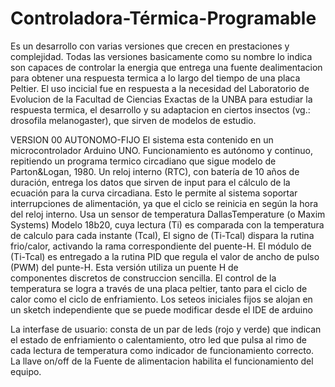 # Controladora-Térmica-Programable
Es un desarrollo con varias versiones  que crecen en prestaciones y complejidad.
Todas las versiones basicamente como su nombre lo indica son capaces de controlar la energia que entrega una fuente dealimentacion para obtener una respuesta termica a lo largo del tiempo de una placa Peltier.
El uso incicial fue en respuesta a la necesidad del Laboratorio de Evolucion de la Facultad de Ciencias Exactas de la UNBA para estudiar la respuesta termica, el desarrollo y su adaptacion en ciertos insectos (vg.: drosofila melanogaster),
que sirven de modelos de estudio.

VERSION 00  AUTONOMO-FIJO
El sistema esta contenido en un microcontrolador Arduino UNO.
Funcionamiento es autónomo y continuo, repitiendo un programa termico circadiano que sigue modelo de Parton&Logan, 1980.
Un reloj interno (RTC), con batería de  10 años de duración, entrega los datos que sirven de input para el cálculo de la ecuación para la curva circadiana.
Esto le permite al sistema soportar interrupciones de alimentación, ya que el ciclo se reinicia en según la hora del reloj interno.
Usa un sensor de temperatura DallasTemperature (o Maxim Systems) Modelo 18b20, cuya lectura (Ti) es comparada con la temperatura de calculo para cada instante (Tcal), 
El signo de (Ti-Tcal) dispara la rutina frio/calor, activando la rama correspondiente del puente-H. 
El módulo de (Ti-Tcal) es entregado a la rutina PID que regula el valor de ancho de pulso (PWM) del punte-H. 
Esta versión utiliza un puente H de componentes discretos de construccion sencilla.
El control de la temperatura se logra a través de una placa peltier, tanto para el ciclo de calor como el ciclo de enfriamiento.
Los seteos iniciales fijos se alojan en un sketch independiente que se puede modificar desde el IDE de arduino

La interfase de usuario:
consta de un par de leds (rojo y verde) que indican el estado de enfriamiento o calentamiento, 
otro led que pulsa al rimo de cada lectura de temperatura como indicador de funcionamiento correcto. 
La llave on/off de la Fuente de alimentacion habilita el funcionamiento del equipo.


